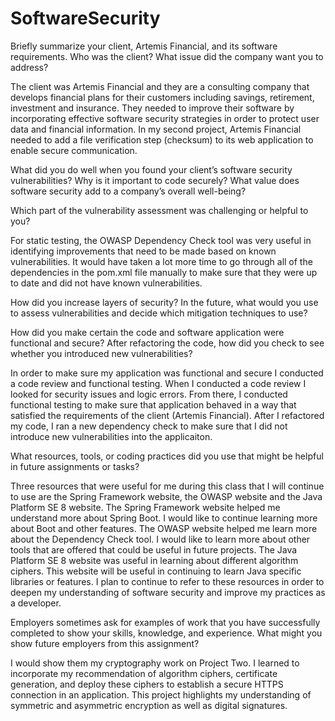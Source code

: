 # SoftwareSecurity

Briefly summarize your client, Artemis Financial, and its software requirements. Who was the client? What issue did the company want you to address?

The client was Artemis Financial and they are a consulting company that develops financial plans for their customers including savings, retirement, investment and insurance. They needed to improve their software by incorporating effective software security strategies in order to protect user data and financial information. In my second project, Artemis Financial needed to add a file verification step (checksum) to its web application to enable secure communication.


What did you do well when you found your client’s software security vulnerabilities? Why is it important to code securely? What value does software security add to a company’s overall well-being?


Which part of the vulnerability assessment was challenging or helpful to you?

For static testing, the OWASP Dependency Check tool was very useful in identifying improvements that need to be made based on known vulnerabilities. It would have taken a lot more time to go through all of the dependencies in the pom.xml file manually to make sure that they were up to date and did not have known vulnerabilities. 


How did you increase layers of security? In the future, what would you use to assess vulnerabilities and decide which mitigation techniques to use?


How did you make certain the code and software application were functional and secure? After refactoring the code, how did you check to see whether you introduced new vulnerabilities?

In order to make sure my application was functional and secure I conducted a code review and functional testing. When I conducted a code review I looked for security issues and logic errors. From there, I conducted functional testing to make sure that application behaved in a way that satisfied the requirements of the client (Artemis Financial).  After I refactored my code, I ran a new dependency check to make sure that I did not introduce new vulnerabilities into the applicaiton.



What resources, tools, or coding practices did you use that might be helpful in future assignments or tasks?

Three resources that were useful for me during this class that I will continue to use are the Spring Framework website, the OWASP website and the Java Platform SE 8 website. The Spring Framework website helped me understand more about Spring Boot. I would like to continue learning more about Boot and other features. The OWASP website helped me learn more about the Dependency Check tool. I would like to learn more about other tools that are offered that could be useful in future projects. The Java Platform SE 8 website was useful in learning about different algorithm ciphers. This website will be useful in continuing to learn Java specific libraries or features. I plan to continue to refer to these resources in order to deepen my understanding of software security and improve my practices as a developer. 
 
Employers sometimes ask for examples of work that you have successfully completed to show your skills, knowledge, and experience. What might you show future employers from this assignment?

I would show them my cryptography work on Project Two. I learned to incorporate my recommendation of algorithm ciphers, certificate generation, and  deploy these ciphers to establish a secure HTTPS connection in an application. This project highlights my understanding of symmetric and asymmetric encryption as well as digital signatures. 
